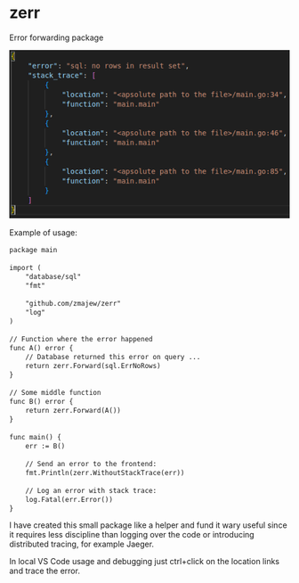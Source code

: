 # zerr
Error forwarding package

![image info](./vs.png)

Example of usage:
```
package main

import (
	"database/sql"
	"fmt"

	"github.com/zmajew/zerr"
	"log"
)

// Function where the error happened
func A() error {
	// Database returned this error on query ...
	return zerr.Forward(sql.ErrNoRows)
}

// Some middle function
func B() error {
	return zerr.Forward(A())
}

func main() {
	err := B()

	// Send an error to the frontend:
	fmt.Println(zerr.WithoutStackTrace(err))

	// Log an error with stack trace:
	log.Fatal(err.Error())
}
```

I have created this small package like a helper and fund it wary useful since it requires less discipline than logging over the code or introducing distributed tracing, for example Jaeger.

In local VS Code usage and debugging just ctrl+click on the location links and trace the error.